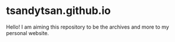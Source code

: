 # tsandytsan.github.io
Hello! I am aiming this repository to be the archives and more to my personal website.
